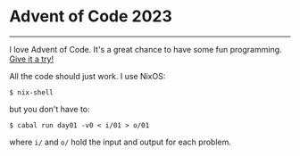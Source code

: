 # Advent of Code 2023
---

I love Advent of Code.
It's a great chance to have some fun programming.
[Give it a try!](https://adventofcode.com/)

All the code should just work. I use NixOS:

    $ nix-shell

but you don't have to:

    $ cabal run day01 -v0 < i/01 > o/01

where `i/` and `o/` hold the input and output for each problem.
